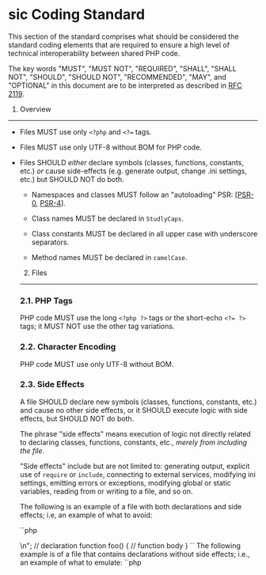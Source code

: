 sic Coding Standard
=====================

This section of the standard comprises what should be considered the standard
coding elements that are required to ensure a high level of technical
interoperability between shared PHP code.

The key words "MUST", "MUST NOT", "REQUIRED", "SHALL", "SHALL NOT", "SHOULD",
"SHOULD NOT", "RECOMMENDED", "MAY", and "OPTIONAL" in this document are to be
interpreted as described in [RFC 2119].

[RFC 2119]: http://www.ietf.org/rfc/rfc2119.txt
[PSR-0]: https://github.com/php-fig/fig-standards/blob/master/accepted/PSR-0.md
[PSR-4]: https://github.com/php-fig/fig-standards/blob/master/accepted/PSR-4-autoloader.md


1. Overview
-----------

- Files MUST use only `<?php` and `<?=` tags.

- Files MUST use only UTF-8 without BOM for PHP code.

- Files SHOULD *either* declare symbols (classes, functions, constants, etc.)
  *or* cause side-effects (e.g. generate output, change .ini settings, etc.)
    but SHOULD NOT do both.

	- Namespaces and classes MUST follow an "autoloading" PSR: [[PSR-0], [PSR-4]].

	- Class names MUST be declared in `StudlyCaps`.

	- Class constants MUST be declared in all upper case with underscore separators.

	- Method names MUST be declared in `camelCase`.


	2. Files
	--------

	### 2.1. PHP Tags

	PHP code MUST use the long `<?php ?>` tags or the short-echo `<?= ?>` tags; it
	MUST NOT use the other tag variations.

	### 2.2. Character Encoding

	PHP code MUST use only UTF-8 without BOM.

	### 2.3. Side Effects

	A file SHOULD declare new symbols (classes, functions, constants,
	etc.) and cause no other side effects, or it SHOULD execute logic with side
	effects, but SHOULD NOT do both.

	The phrase "side effects" means execution of logic not directly related to
	declaring classes, functions, constants, etc., *merely from including the
	file*.

	"Side effects" include but are not limited to: generating output, explicit
	use of `require` or `include`, connecting to external services, modifying ini
	settings, emitting errors or exceptions, modifying global or static variables,
	reading from or writing to a file, and so on.

	The following is an example of a file with both declarations and side effects;
	i.e, an example of what to avoid:

	``php
	<?php
	// side effect: change ini settings
	ini_set('error_reporting', E_ALL);
	
	// side effect: loads a file
	include "file.php";
	
	// side effect: generates output
	echo "<html>\n";
	
	// declaration
	function foo()
	{
	    // function body
		}
		``
		
		The following example is of a file that contains declarations without side
		effects; i.e., an example of what to emulate:
		
		``php
		<?php
		// declaration
		function foo()
		{
		    // function body
			}
			
			// conditional declaration is *not* a side effect
			if (! function_exists('bar')) {
			    function bar()
				    {
					        // function body
							    }
								}
								``
								
								
								3. Namespace and Class Names
								----------------------------
								
								Namespaces and classes MUST follow an "autoloading" PSR: [[PSR-0], [PSR-4]].
								
								This means each class is in a file by itself, and is in a namespace of at
								least one level: a top-level vendor name.
								
								Class names MUST be declared in `StudlyCaps`.

								Code written for PHP 5.3 and after MUST use formal namespaces.

								For example:

								``php
								<?php
								// PHP 5.3 and later:
								namespace Vendor\Model;
								
								class Foo
								{
								}
								``
								
								Code written for 5.2.x and before SHOULD use the pseudo-namespacing convention
								of `Vendor_` prefixes on class names.

								``php
								<?php
								// PHP 5.2.x and earlier:
								class Vendor_Model_Foo
								{
								}
								``
								
								4. Class Constants, Properties, and Methods
								-------------------------------------------
								
								The term "class" refers to all classes, interfaces, and traits.
								
								### 4.1. Constants
								
								Class constants MUST be declared in all upper case with underscore separators.
								For example:
								
								``php
								<?php
								namespace Vendor\Model;
								
								class Foo
								{
								    const VERSION = '1.0';
									    const DATE_APPROVED = '2012-06-01';
										}
										``
										
										### 4.2. Properties
										
										This guide intentionally avoids any recommendation regarding the use of
										`$StudlyCaps`, `$camelCase`, or `$under_score` property names.

										Whatever naming convention is used SHOULD be applied consistently within a
										reasonable scope. That scope may be vendor-level, package-level, class-level,
										or method-level.

										### 4.3. Methods

										Method names MUST be declared in `camelCase()`.
